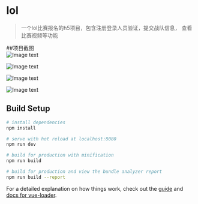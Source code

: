 # lol

> 一个lol比赛报名的h5项目，包含注册登录人员验证，提交战队信息，
>查看比赛视频等功能

##项目截图  
![Image text](https://github.com/yueqjGithub/tzmanager/blob/master/img-floader/n1%20(1).png)  

![Image text](https://github.com/yueqjGithub/tzmanager/blob/master/img-floader/2018-10-26_104246.png)  

![Image text](https://github.com/yueqjGithub/tzmanager/blob/master/img-floader/n1%20(2).png)  

![Image text](https://github.com/yueqjGithub/tzmanager/blob/master/img-floader/2018-10-26_104406.png)  



## Build Setup

``` bash
# install dependencies
npm install

# serve with hot reload at localhost:8080
npm run dev

# build for production with minification
npm run build

# build for production and view the bundle analyzer report
npm run build --report
```

For a detailed explanation on how things work, check out the [guide](http://vuejs-templates.github.io/webpack/) and [docs for vue-loader](http://vuejs.github.io/vue-loader).
